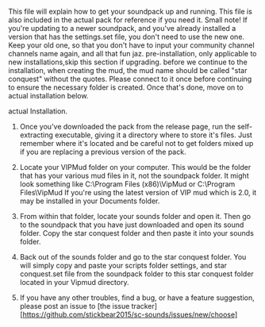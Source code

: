 This file will explain how to get your soundpack up and running.
This file is also included in the actual pack for reference if you need it.
Small note! If you're updating to a newer soundpack, and you've already installed a version that has the settings.set file, you don't need to use the new one. Keep your old one, so that you don't have to input your community channel channels name again, and all that fun jaz.
pre-installation, only applicable to new installations,skip this section if upgrading.
before we continue to the installation, when creating the mud, the mud name should be called "star conquest" without the quotes. Please connect to it once before continuing to ensure the necessary folder is created.
Once that's done, move on to actual installation below.

actual Installation.
1. Once you've downloaded the pack from the release page, run the self-extracting executable, giving it a directory where to store it's files.  Just remember where it's located and be careful not to get folders mixed up if you are replacing a previous version of the pack.

2. Locate your VIPMud folder on your computer. This would be the folder that has your various mud files in it, not the soundpack folder.
It might look something like C:\Program Files (x86)\VipMud
or C:\Program Files\VipMud
If you're using the latest version of VIP mud which is 2.0, it may be installed in your Documents folder.

3. From within that folder, locate your sounds folder and open it. Then go to the soundpack that you have just downloaded and open its sound folder. Copy the star conquest folder and then paste it into your sounds folder.

4. Back out of the sounds folder and go to the star conquest folder. You will simply copy and paste your scripts folder settings, and star conquest.set file from the soundpack folder to this star conquest folder located in your Vipmud directory.

5. If you have any other troubles, find a bug, or have a feature suggestion, please post an issue to [the issue tracker][https://github.com/stickbear2015/sc-sounds/issues/new/choose]